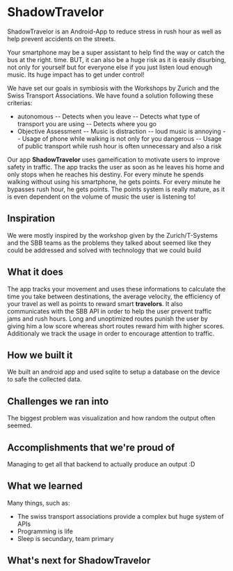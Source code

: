 # ShadowTravelor

ShadowTravelor is an Android-App to reduce stress in rush hour as well as help prevent 
accidents on the streets.  

Your smartphone may be a super assistant to help find the way or catch the bus at the right. time. 
BUT, it can also be a huge risk as it is easily disurbing, not only for yourself but for everyone 
else if you just listen loud enough music. Its huge impact has to get under control!

We have set our goals in symbiosis with the Workshops by Zurich and the Swiss Transport Associations. 
We have found a solution following these criterias:

- autonomous
	-- Detects when you leave
	-- Detects what type of transport you are using
	-- Detects where you go
- Objective Assessment
	-- Music is distraction
	-- loud music is annoying
	-- Usage of phone while walking is not only for you dangerous
	-- Usage of public transport while rush hour is often unnecessary and also a risk
	
Our app **ShadowTravelor** uses gameification to motivate users to improve safety in traffic. 
The app tracks the user as soon as he leaves his home and only stops when he reaches his destiny. 
For every minute he spends walking without using his smartphone, he gets points. 
For every minute he bypasses rush hour, he gets points. 
The points system is really mature, as it is even dependent on the volume of music the user is listening to!

## Inspiration

We were mostly inspired by the workshop given by the Zurich/T-Systems and the SBB teams as the problems they 
talked about seemed like they could be addressed and solved with technology that we could build

## What it does

The app tracks your movement and uses these informations to calculate the time you take between destinations, the average velocity, 
the efficiency of your travel as well as points to reward smart __travelors__.
It also communicates with the SBB API in order to help the user prevent traffic jams and rush hours.
Long and unoptimized routes punish the user by giving him a low score whereas short routes reward him with higher scores.
Additionaly we track the usage in order to encourage attention to traffic.

## How we built it

We built an android app and used sqlite to setup a database on the device to safe the collected data.

## Challenges we ran into

The biggest problem was visualization and how random the output often seemed.

## Accomplishments that we're proud of

Managing to get all that backend to actually produce an output :D

## What we learned

Many things, such as:

- The swiss transport associations provide a complex but huge system of APIs
- Programming is life
- Sleep is secundary, team primary


## What's next for ShadowTravelor
